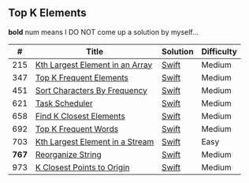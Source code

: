 ## Top K Elements

**bold** num means I DO NOT come up a solution by myself...

| # | Title | Solution | Difficulty |
|---| ----- | -------- | ---------- |
|215|[Kth Largest Element in an Array](https://leetcode.com/problems/kth-largest-element-in-an-array/) | [Swift](../algorithms/swift/kthLargestElementInAnArray/kthLargestElementInAnArray.swift)|Medium|
|347|[Top K Frequent Elements](https://leetcode.com/problems/top-k-frequent-elements/) | [Swift](../algorithms/swift/topKFrequentElements/topKFrequentElements.swift)|Medium|
|451|[Sort Characters By Frequency](https://leetcode.com/problems/sort-characters-by-frequency/) | [Swift](../algorithms/swift/sortCharactersByFrequency/sortCharactersByFrequency.swift)|Medium|
|621|[Task Scheduler](https://leetcode.com/problems/task-scheduler/) | [Swift](../algorithms/swift/arrayPartitionI/arrayPartitionI.swift)| Medium |
|658|[Find K Closest Elements](https://leetcode.com/problems/find-k-closest-elements/)| [Swift](../algorithms/swift/findKClosestElements/findKClosestElements.swift)| Medium |
|692|[Top K Frequent Words](https://leetcode.com/problems/top-k-frequent-words/)| [Swift](../algorithms/swift/topKFrequentWords/topKFrequentWords.swift)| Medium |
|703|[Kth Largest Element in a Stream](https://leetcode.com/problems/kth-largest-element-in-a-stream/) | [Swift](../algorithms/swift/kthLargestElementInAStream/kthLargestElementInAStream.swift)|Easy|
|**767**|[Reorganize String](https://leetcode.com/problems/reorganize-string/) | [Swift](../algorithms/swift/reorganizeString/reorganizeString.swift)| Medium |
|973|[K Closest Points to Origin](https://leetcode.com/problems/k-closest-points-to-origin/) | [Swift](../algorithms/swift/kClosestPointsToOrigin/kClosestPointsToOrigin.swift)|Medium|

